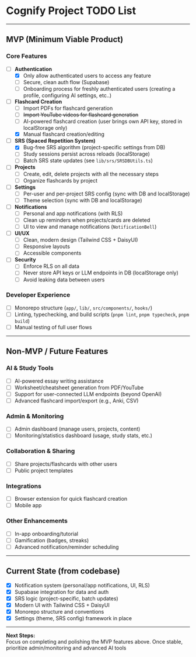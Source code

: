 # Cognify Project TODO List

---

## MVP (Minimum Viable Product)

### Core Features

- [ ] **Authentication**
  - [x] Only allow authenticated users to access any feature
  - [ ] Secure, clean auth flow (Supabase)
  - [ ] Onboarding process for freshly authenticated users (creating a profile, configuring AI settings, etc..)
- [ ] **Flashcard Creation**
  - [ ] Import PDFs for flashcard generation
  - [ ] ~~Import YouTube videos for flashcard generation~~
  - [ ] AI-powered flashcard creation (user brings own API key, stored in localStorage only)
  - [x] Manual flashcard creation/editing
- [ ] **SRS (Spaced Repetition System)**
  - [x] Bug-free SRS algorithm (project-specific settings from DB)
  - [ ] Study sessions persist across reloads (localStorage)
  - [ ] Batch SRS state updates (see `lib/srs/SRSDBUtils.ts`)
- [ ] **Projects**
  - [ ] Create, edit, delete projects with all the necessary steps
  - [ ] Organize flashcards by project
- [ ] **Settings**
  - [ ] Per-user and per-project SRS config (sync with DB and localStorage)
  - [ ] Theme selection (sync with DB and localStorage)
- [ ] **Notifications**
  - [ ] Personal and app notifications (with RLS)
  - [ ] Clean up reminders when projects/cards are deleted
  - [ ] UI to view and manage notifications (`NotificationBell`)
- [ ] **UI/UX**
  - [ ] Clean, modern design (Tailwind CSS + DaisyUI)
  - [ ] Responsive layouts
  - [ ] Accessible components
- [ ] **Security**
  - [ ] Enforce RLS on all data
  - [ ] Never store API keys or LLM endpoints in DB (localStorage only)
  - [ ] Avoid leaking data between users

### Developer Experience

- [ ] Monorepo structure (`app/`, `lib/`, `src/components/`, `hooks/`)
- [ ] Linting, typechecking, and build scripts (`pnpm lint`, `pnpm typecheck`, `pnpm build`)
- [ ] Manual testing of full user flows

---

## Non-MVP / Future Features

### AI & Study Tools

- [ ] AI-powered essay writing assistance
- [ ] Worksheet/cheatsheet generation from PDF/YouTube
- [ ] Support for user-connected LLM endpoints (beyond OpenAI)
- [ ] Advanced flashcard import/export (e.g., Anki, CSV)

### Admin & Monitoring

- [ ] Admin dashboard (manage users, projects, content)
- [ ] Monitoring/statistics dashboard (usage, study stats, etc.)

### Collaboration & Sharing

- [ ] Share projects/flashcards with other users
- [ ] Public project templates

### Integrations

- [ ] Browser extension for quick flashcard creation
- [ ] Mobile app

### Other Enhancements

- [ ] In-app onboarding/tutorial
- [ ] Gamification (badges, streaks)
- [ ] Advanced notification/reminder scheduling

---

## Current State (from codebase)

- [x] Notification system (personal/app notifications, UI, RLS)
- [x] Supabase integration for data and auth
- [x] SRS logic (project-specific, batch updates)
- [x] Modern UI with Tailwind CSS + DaisyUI
- [x] Monorepo structure and conventions
- [x] Settings (theme, SRS config) framework in place

---

**Next Steps:**  
Focus on completing and polishing the MVP features above. Once stable, prioritize admin/monitoring and advanced AI tools
